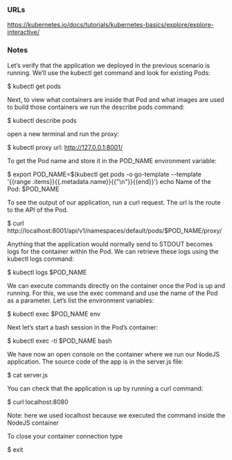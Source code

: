 ### URLs
https://kubernetes.io/docs/tutorials/kubernetes-basics/explore/explore-interactive/

### Notes

Let’s verify that the application we deployed in the previous scenario is running. We’ll use the kubectl get command and look for existing Pods:

$ kubectl get pods

Next, to view what containers are inside that Pod and what images are used to build those containers we run the describe pods command:

$ kubectl describe pods

open a new terminal and run the proxy:

$ kubectl proxy
url: http://127.0.0.1:8001/

To get the Pod name and store it in the POD_NAME environment variable:

$ export POD_NAME=$(kubectl get pods -o go-template --template '{{range .items}}{{.metadata.name}}{{"\n"}}{{end}}')
echo Name of the Pod: $POD_NAME

To see the output of our application, run a curl request.
The url is the route to the API of the Pod.

$ curl http://localhost:8001/api/v1/namespaces/default/pods/$POD_NAME/proxy/

Anything that the application would normally send to STDOUT becomes logs for the container within the Pod. We can retrieve these logs using the kubectl logs command:

$ kubectl logs $POD_NAME

We can execute commands directly on the container once the Pod is up and running. For this, we use the exec command and use the name of the Pod as a parameter. Let’s list the environment variables:

$ kubectl exec $POD_NAME env

Next let’s start a bash session in the Pod’s container:

$ kubectl exec -ti $POD_NAME bash

We have now an open console on the container where we run our NodeJS application. The source code of the app is in the server.js file:

$ cat server.js

You can check that the application is up by running a curl command:

$ curl localhost:8080

Note: here we used localhost because we executed the command inside the NodeJS container

To close your container connection type 

$ exit

